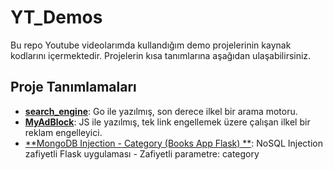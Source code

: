 
# YT_Demos

Bu repo Youtube videolarımda kullandığım demo projelerinin kaynak kodlarını içermektedir. Projelerin kısa tanımlarına aşağıdan ulaşabilirsiniz.

## Proje Tanımlamaları
- [**search_engine**](https://github.com/rbozburun/YT_Demos/tree/main/search-engine): Go ile yazılmış, son derece ilkel bir arama motoru.  
- [**MyAdBlock**](https://github.com/rbozburun/YT_Demos/tree/main/MyAdBlock): JS ile yazılmış, tek link engellemek üzere çalışan ilkel bir reklam engelleyici.
- [**MongoDB Injection - Category (Books App Flask) **](https://github.com/rbozburun/YT_Demos/tree/main/VulnerableApps/mongodb-injection-demo-books): NoSQL Injection zafiyetli Flask uygulaması - Zafiyetli parametre: category


